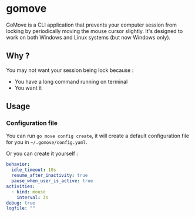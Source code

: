 # gomove

GoMove is a CLI application that prevents your computer session from locking by periodically moving the mouse cursor slightly. It's designed to work on both Windows and Linux systems (but now Windows only).

## Why ?

You may not want your session being lock because :

- You have a long command running on terminal
- You want it

## Usage

### Configuration file

You can run `go move config create`, it will create a default configuration file for you in `~/.gomove/config.yaml`.

Or you can create it yourself :

```yaml
behavior:
  idle_timeout: 10s
  resume_after_inactivity: true
  pause_when_user_is_active: true
activities:
  - kind: mouse
    interval: 3s
debug: true
logfile: ""
```
